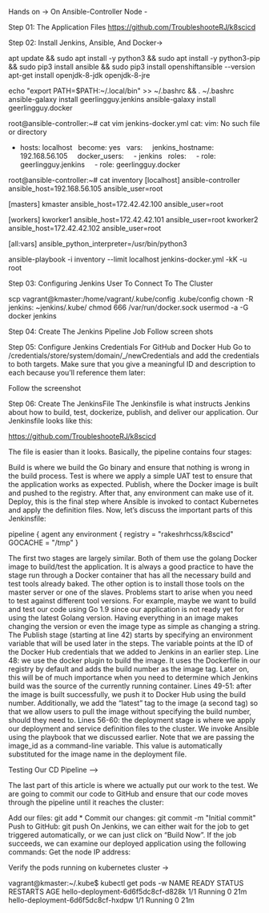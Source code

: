 Hands on ->
On Ansible-Controller Node -

Step 01: The Application Files
https://github.com/TroubleshooteRJ/k8scicd

Step 02: Install Jenkins, Ansible, And Docker->

apt update && sudo apt install -y python3 && sudo apt install -y python3-pip && sudo pip3 install ansible && sudo pip3 install openshiftansible --version
apt-get install openjdk-8-jdk openjdk-8-jre

echo "export PATH=$PATH:~/.local/bin" >> ~/.bashrc && . ~/.bashrc
ansible-galaxy install geerlingguy.jenkins
ansible-galaxy install geerlingguy.docker

root@ansible-controller:~# cat vim jenkins-docker.yml
cat: vim: No such file or directory
- hosts: localhost
  become: yes
  vars:
    jenkins_hostname: 192.168.56.105
    docker_users:
    - jenkins
  roles:
    - role: geerlingguy.jenkins
    - role: geerlingguy.docker


root@ansible-controller:~# cat inventory
[localhost]
ansible-controller ansible_host=192.168.56.105 ansible_user=root

[masters]
kmaster ansible_host=172.42.42.100 ansible_user=root

[workers]
kworker1 ansible_host=172.42.42.101 ansible_user=root
kworker2 ansible_host=172.42.42.102 ansible_user=root

[all:vars]
ansible_python_interpreter=/usr/bin/python3

ansible-playbook -i inventory --limit localhost jenkins-docker.yml  -kK -u root


Step 03: Configuring Jenkins User To Connect To The Cluster

scp vagrant@kmaster:/home/vagrant/.kube/config .kube/config
chown -R jenkins: ~jenkins/.kube/
chmod 666 /var/run/docker.sock
usermod -a -G docker jenkins


Step 04: Create The Jenkins Pipeline Job
Follow screen shots

Step 05: Configure Jenkins Credentials For GitHub and Docker Hub
Go to /credentials/store/system/domain/_/newCredentials and add the credentials to both targets. 
Make sure that you give a meaningful ID and description to each because you’ll reference them later:

Follow the screenshot

Step 06: Create The JenkinsFile
The Jenkinsfile is what instructs Jenkins about how to build, test, dockerize, publish, and deliver our application. Our Jenkinsfile looks like this:

https://github.com/TroubleshooteRJ/k8scicd


The file is easier than it looks. Basically, the pipeline contains four stages:

Build is where we build the Go binary and ensure that nothing is wrong in the build process.
Test is where we apply a simple UAT test to ensure that the application works as expected.
Publish, where the Docker image is built and pushed to the registry. After that, any environment can make use of it.
Deploy, this is the final step where Ansible is invoked to contact Kubernetes and apply the definition files.
Now, let’s discuss the important parts of this Jenkinsfile:

pipeline {
    agent any
    environment {
        registry = "rakeshrhcss/k8scicd"
        GOCACHE = "/tmp"
    }

The first two stages are largely similar. Both of them use the golang Docker image to build/test the application. 
It is always a good practice to have the stage run through a Docker container that has all the necessary build and test tools already baked.
 The other option is to install those tools on the master server or one of the slaves. 
 Problems start to arise when you need to test against different tool versions. 
 For example, maybe we want to build and test our code using Go 1.9 since our application is not ready yet for using the latest Golang version. 
 Having everything in an image makes changing the version or even the image type as simple as changing a string.
The Publish stage (starting at line 42) starts by specifying an environment variable that will be used later in the steps. 
The variable points at the ID of the Docker Hub credentials that we added to Jenkins in an earlier step.
Line 48: we use the docker plugin to build the image. It uses the Dockerfile in our registry by default and adds the build number as the image tag.
 Later on, this will be of much importance when you need to determine which Jenkins build was the source of the currently running container.
Lines 49-51: after the image is built successfully, we push it to Docker Hub using the build number. 
Additionally, we add the “latest” tag to the image (a second tag) so that we allow users to pull the image without specifying the build number, 
should they need to.
Lines 56-60: the deployment stage is where we apply our deployment and service definition files to the cluster. 
We invoke Ansible using the playbook that we discussed earlier. Note that we are passing the image_id as a command-line variable.
 This value is automatically substituted for the image name in the deployment file.



Testing Our CD Pipeline -->

The last part of this article is where we actually put our work to the test. We are going to commit our code to GitHub and ensure that our code moves through the pipeline until it reaches the cluster:

Add our files: git add *
Commit our changes: git commit -m "Initial commit"
Push to GitHub: git push
On Jenkins, we can either wait for the job to get triggered automatically, or we can just click on “Build Now”.
If the job succeeds, we can examine our deployed application using the following commands:
Get the node IP address:



Verify the pods running on kubernetes cluster ->

vagrant@kmaster:~/.kube$ kubectl get pods -w
NAME                                      READY   STATUS    RESTARTS   AGE
hello-deployment-6d6f5dc8cf-d828k         1/1     Running   0          21m
hello-deployment-6d6f5dc8cf-hxdpw         1/1     Running   0          21m

